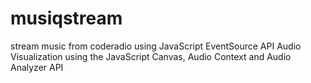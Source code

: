 # musiqstream

stream music from coderadio using JavaScript EventSource API
Audio Visualization using the JavaScript Canvas, Audio Context and Audio Analyzer API

